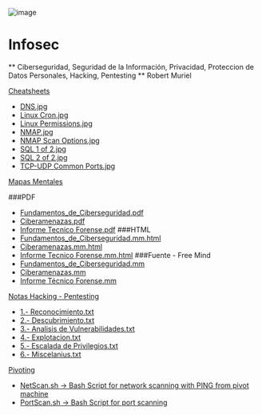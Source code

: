![image](https://user-images.githubusercontent.com/116899445/209212423-c76f42f6-9025-426f-a6c7-79d71f52c9c8.png)
                                                             
# Infosec

** Ciberseguridad, Seguridad de la Información, Privacidad, Proteccion de Datos Personales, Hacking, Pentesting **
Robert Muriel           


[Cheatsheets](Cheatsheets)

- [DNS.jpg](Cheatsheets%2FDNS.jpg)
- [Linux Cron.jpg](Cheatsheets%2FLinux%20Cron.jpg)
- [Linux Permissions.jpg](Cheatsheets%2FLinux%20Permissions.jpg)
- [NMAP.jpg](Cheatsheets%2FNMAP.jpg)
- [NMAP Scan Options.jpg](Cheatsheets%2FNMAP%20Scan%20Options.jpg)
- [SQL 1 of 2.jpg](Cheatsheets%2FSQL%201%20of%202.jpg)
- [SQL 2 of 2.jpg](Cheatsheets%2FSQL%202%20of%202.jpg)
- [TCP-UDP Common Ports.jpg](Cheatsheets%2FTCP-UDP%20Common%20Ports.jpg)


[Mapas Mentales](Mapas%20Mentales)

###PDF
- [Fundamentos_de_Ciberseguridad.pdf](Mapas%20Mentales%2FFundamentos%20de%20Ciberseguridad%2FFundamentos_de_Ciberseguridad.pdf)
- [Ciberamenazas.pdf](Mapas%20Mentales%2FCiberamenazas%2FCiberamenazas.pdf)
- [Informe Tecnico Forense.pdf](Mapas%20Mentales%2FInforme%20Tecnico%20Forense%2FInforme%20Tecnico%20Forense.pdf)
###HTML
- [Fundamentos_de_Ciberseguridad.mm.html](https://htmlpreview.github.io/?https://github.com/RobertMuriel/Infosec/blob/main/Mapas%20Mentales/Fundamentos%20de%20Ciberseguridad/Fundamentos_de_Ciberseguridad.mm.html)
- [Ciberamenazas.mm.html](https://htmlpreview.github.io/?https://github.com/RobertMuriel/Infosec/blob/main/Mapas%20Mentales/Ciberamenazas/Ciberamenazas.mm.html)
- [Informe Tecnico Forense.mm.html](Mapas%20Mentales%2FInforme%20Tecnico%20Forense%2FInforme%20Tecnico%20Forense.mm.html)
###Fuente - Free Mind 
- [Fundamentos_de_Ciberseguridad.mm](Mapas%20Mentales%2FFundamentos%20de%20Ciberseguridad%2FFundamentos_de_Ciberseguridad.mm)
- [Ciberamenazas.mm](Mapas%20Mentales%2FCiberamenazas%2FCiberamenazas.mm)
- [Informe Técnico Forense.mm](Mapas%20Mentales%2FInforme%20Tecnico%20Forense%2FInforme%20T%E9cnico%20Forense.mm)

[Notas Hacking - Pentesting](Notas%20Hacking%20-%20Pentesting)

- [1.- Reconocimiento.txt](Notas%20Hacking%20-%20Pentesting%2F1.-%20Reconocimiento%20-%20Reconnaissance%2FReconocimiento.txt)
- [2.- Descubrimiento.txt](Notas%20Hacking%20-%20Pentesting%2F2.-%20Descubrimiento%20-%20Discovery%2FDescubrimiento.txt)
- [3.- Analisis de Vulnerabilidades.txt](Notas%20Hacking%20-%20Pentesting%2F3.-%20Analisis%20de%20Vulnerbilidades%20-%20Vulnerability%20Assessment%2FAnalisis%20de%20Vulnerabilidades.txt)
- [4.- Explotacion.txt](Notas%20Hacking%20-%20Pentesting%2F4.-%20Explotacion%20-%20Exploitation%2FExplotacion.txt)
- [5.- Escalada de Privilegios.txt](Notas%20Hacking%20-%20Pentesting%2F5.-%20Escalada%20de%20Privilegios%20-%20Privilege%20Escalation%2FEscalada%20de%20Privilegios.txt)
- [6.- Miscelanius.txt](Notas%20Hacking%20-%20Pentesting%2FMisc%2FMiscelanius.txt)


[Pivoting](Pivoting)
- [NetScan.sh -> Bash Script for network scanning with PING from pivot machine](Pivoting/NetScan.sh)
- [PortScan.sh -> Bash Script for port scanning](Pivoting/PortScan.sh)
